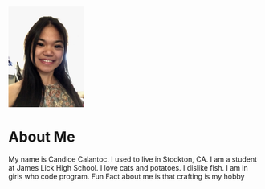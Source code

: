 <!DOCTYPE html>
<html>
<body background="File_000%20(2).jpeg">
<head>
<title>Journey Through Coding</title>
</head>
<body>

<img src="File_000.jpeg" style="width:150px;height:200px;">

<h1>About Me</h1>

<p>My name is Candice Calantoc. I used to live in Stockton, CA. I am a student at James Lick High School. I love cats and potatoes. I dislike fish. I am in girls who code program. Fun Fact about me is that crafting is my hobby</p>

</html>
</body>

